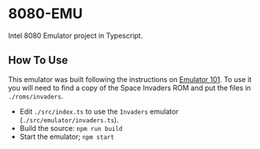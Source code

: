 # 8080-EMU
Intel 8080 Emulator project in Typescript.

## How To Use
This emulator was built following the instructions on [Emulator 101](http://www.emulator101.com/welcome.html). To use it you will need to find a copy of the Space Invaders ROM and put the files in `./roms/invaders`. 

 - Edit `./src/index.ts` to use the `Invaders` emulator (`./src/emulator/invaders.ts`).
 - Build the source: `npm run build`
 - Start the emulator; `npm start`